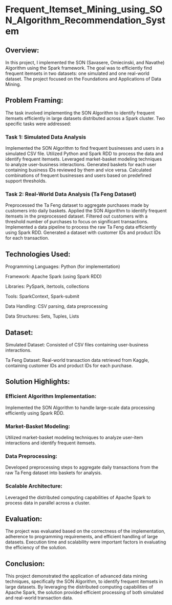 # Frequent_Itemset_Mining_using_SON_Algorithm_Recommendation_System

## Overview:
In this project, I implemented the SON (Savasere, Omiecinski, and Navathe) Algorithm using the Spark framework. The goal was to efficiently find frequent itemsets in two datasets: one simulated and one real-world dataset. The project focused on the Foundations and Applications of Data Mining.

## Problem Framing:
The task involved implementing the SON Algorithm to identify frequent itemsets efficiently in large datasets distributed across a Spark cluster. Two specific tasks were addressed:

### Task 1: Simulated Data Analysis

Implemented the SON Algorithm to find frequent businesses and users in a simulated CSV file.
Utilized Python and Spark RDD to process the data and identify frequent itemsets.
Leveraged market-basket modeling techniques to analyze user-business interactions.
Generated baskets for each user containing business IDs reviewed by them and vice versa.
Calculated combinations of frequent businesses and users based on predefined support thresholds.

### Task 2: Real-World Data Analysis (Ta Feng Dataset)

Preprocessed the Ta Feng dataset to aggregate purchases made by customers into daily baskets.
Applied the SON Algorithm to identify frequent itemsets in the preprocessed dataset.
Filtered out customers with a threshold number of purchases to focus on significant transactions.
Implemented a data pipeline to process the raw Ta Feng data efficiently using Spark RDD.
Generated a dataset with customer IDs and product IDs for each transaction.

## Technologies Used:
Programming Languages: Python (for implementation)

Framework: Apache Spark (using Spark RDD)

Libraries: PySpark, itertools, collections

Tools: SparkContext, Spark-submit

Data Handling: CSV parsing, data preprocessing

Data Structures: Sets, Tuples, Lists

## Dataset:
Simulated Dataset: Consisted of CSV files containing user-business interactions.

Ta Feng Dataset: Real-world transaction data retrieved from Kaggle, containing customer IDs and product IDs for each purchase.

## Solution Highlights:

### Efficient Algorithm Implementation: 
Implemented the SON Algorithm to handle large-scale data processing efficiently using Spark RDD.

### Market-Basket Modeling: 
Utilized market-basket modeling techniques to analyze user-item interactions and identify frequent itemsets.
### Data Preprocessing: 
Developed preprocessing steps to aggregate daily transactions from the raw Ta Feng dataset into baskets for analysis.
### Scalable Architecture: 
Leveraged the distributed computing capabilities of Apache Spark to process data in parallel across a cluster.

## Evaluation:
The project was evaluated based on the correctness of the implementation, adherence to programming requirements, and efficient handling of large datasets.
Execution time and scalability were important factors in evaluating the efficiency of the solution.

## Conclusion:
This project demonstrated the application of advanced data mining techniques, specifically the SON Algorithm, to identify frequent itemsets in large datasets. By leveraging the distributed computing capabilities of Apache Spark, the solution provided efficient processing of both simulated and real-world transaction data.

